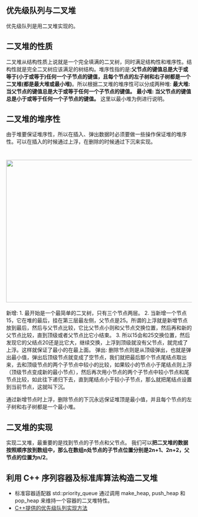 
## 优先级队列与二叉堆

优先级队列是用二叉堆实现的。 

## 二叉堆的性质
二叉堆从结构性质上说就是一个完全填满的二叉树，同时满足结构性和堆序性。结构性就是完全二叉树应该满足的树结构。堆序性指的是:**父节点的键值总是大于或等于(小于或等于)任何一个子节点的键值，且每个节点的左子树和右子树都是一个二叉堆(都是最大堆或最小堆)**。所以根据二叉堆的堆序性可以分成两种堆:
	**最大堆: 当父节点的键值总是大于或等于任何一个子节点的键值。**
	**最小堆: 当父节点的键值总是小于或等于任何一个子节点的键值。**
这里以最小堆为例进行说明。

## 二叉堆的堆序性
由于堆要保证堆序性，所以在插入、弹出数据时必须要做一些操作保证堆的堆序性。可以在插入的时候通过上浮，在删除的时候通过下沉来实现。
	<h1 align="center">
		<img width="700" height="386" src="img/优先级队列.png">
	</h1>
新增:
	1. 最开始是一个最简单的二叉树，只有三个节点两层。
	2.  当新增一个节点15，它在堆的最后，挂在第三层最左侧，父节点是25。所谓的上浮就是新增节点放到最后，然后与父节点比较，它比父节点小则和父节点交换位置，然后再和新的父节点比较，直到顶级或者父节点比它小结束。
	3.  所以15会和25交换位置，然后发现它的父结点20还是比它大，继续交换，上浮到顶级就没有父节点，就完成了上浮。这样就保证了最小的在最上面。
弹出:	
	删除节点则是从顶级弹出，也就是弹出最小值，弹出后顶级节点就变成了空节点，我们就把最后那个节点尾结点取出来，去和顶级节点的两个子节点中较小的比较，如果较小的节点小于尾结点则上浮（顶级节点变成新的最小节点），然后再次用小节点的两个子节点中较小节点和尾节点比较，如此往下递归下去，直到尾结点小于较小子节点，那么就把尾结点设置到当前节点，这就叫下沉。

通过新增节点时上浮，删除节点的下沉永远保证堆顶是最小值，并且每个节点的左子树和右子树都是一个最小堆。

## 二叉堆的实现
实现二叉堆，最重要的是找到节点的子节点和父节点。
我们可以**把二叉堆的数据按照顺序放到数组中，那么在数组n处节点的子节点位置分别是2n+1、2n+2，父节点的位置为n/2**。

## 利用 C++ 序列容器及标准库算法构造二叉堆
- 标准容器适配器 std::priority_queue 通过调用 make_heap, push_heap 和 pop_heap 来维持一个容器的二叉堆特性。
- [C++提供的优先级队列实现方法](heapcpp.cpp)